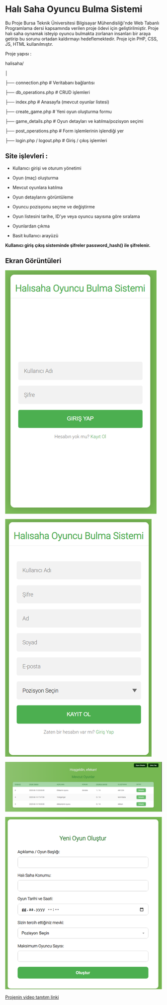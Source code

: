 # Halı Saha Oyuncu Bulma Sistemi


Bu Proje Bursa Teknik Üniversitesi Bilgisayar Mühendisliği'nde Web Tabanlı Programlama dersi kapsamında verilen proje ödevi için geliştirilmiştir. Proje halı saha oynamak isteyip oyuncu bulmakta zorlanan insanları bir araya getirip bu sorunu ortadan kaldırmayı hedeflemektedir. Proje için PHP, CSS, JS, HTML kullanılmıştır.

Proje yapısı : 

halisaha/

│

├── connection.php          # Veritabanı bağlantısı

├── db_operations.php       # CRUD işlemleri

├── index.php               # Anasayfa (mevcut oyunlar listesi)

├── create_game.php         # Yeni oyun oluşturma formu

├── game_details.php        # Oyun detayları ve katılma/pozisyon seçimi

├── post_operations.php     # Form işlemlerinin işlendiği yer

├── login.php / logout.php  # Giriş / çıkış işlemleri



## Site işlevleri : 

- Kullanıcı girişi ve oturum yönetimi

- Oyun (maç) oluşturma

- Mevcut oyunlara katılma

- Oyun detaylarını görüntüleme

- Oyuncu pozisyonu seçme ve değiştirme

- Oyun listesini tarihe, ID’ye veya oyuncu sayısına göre sıralama

- Oyunlardan çıkma

- Basit kullanıcı arayüzü

**Kullanıcı giriş çıkış sisteminde şifreler password_hash() ile şifrelenir.**

## Ekran Görüntüleri 

![Giriş Yapma ekranı](images/login.png)

![Kayıt Olma ekranı](images/register.png)

![Ana Sayfa ekranı](images/anasayfa.png)

![Oda Oluşturma ekranı](images/odaolustur.png)



[Projenin video tanıtım linki](https://youtu.be/-9m49OTqxkY)